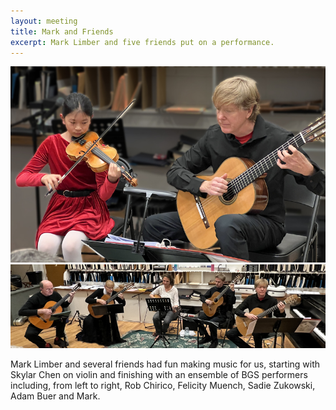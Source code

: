 ```yaml
---
layout: meeting
title: Mark and Friends
excerpt: Mark Limber and five friends put on a performance.
---
```

![SkyMark](./pics/20250331-SkyMark_4968c.jpg)
![Quintet](./pics/20250331-ensemble_4980b.jpg)

Mark Limber and several friends had fun making music for us,
starting with Skylar Chen on violin and finishing with
an ensemble of BGS performers including, from left to right,
Rob Chirico, Felicity Muench, Sadie Zukowski, Adam Buer and Mark.
